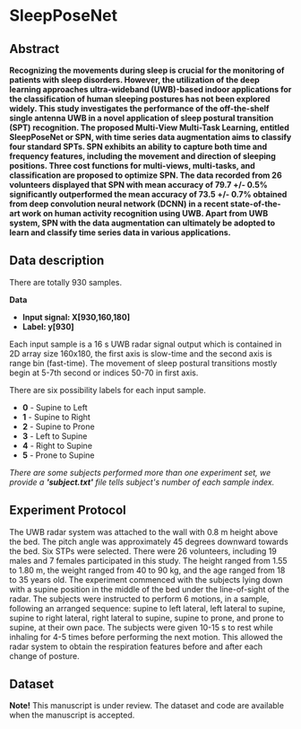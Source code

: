 # SleepPoseNet

## Abstract

**Recognizing the movements during sleep is crucial for the monitoring of patients with sleep disorders. However, the utilization of the deep learning approaches ultra-wideband (UWB)-based indoor applications for the classification of human sleeping postures has not been explored widely. This study investigates the performance of the off-the-shelf single antenna UWB in a novel application of sleep postural transition (SPT) recognition. The proposed Multi-View Multi-Task Learning, entitled SleepPoseNet or SPN, with time series data augmentation aims to classify four standard SPTs. SPN exhibits an ability to capture both time and frequency features, including the movement and direction of sleeping positions. Three cost functions for multi-views, multi-tasks, and classification are proposed to optimize SPN. The data recorded from 26 volunteers displayed that SPN with mean accuracy of 79.7 +/- 0.5% significantly outperformed the mean accuracy of 73.5 +/- 0.7% obtained from deep convolution neural network (DCNN) in a recent state-of-the-art work on human activity recognition using UWB. Apart from UWB system, SPN with the data augmentation can ultimately be adopted to learn and classify time series data in various applications.**

## Data description

There are totally 930 samples.

**Data**

* **Input signal: X[930,160,180]**
* **Label: y[930]**

Each input sample is a 16 s UWB radar signal output which is contained in 2D array size 160x180, the first axis is slow-time and the second axis is range bin (fast-time). The movement of sleep postural transitions mostly begin at 5-7th second or indices 50-70 in first axis. 

There are six possibility labels for each input sample.

* **0** - Supine to Left
* **1** - Supine to Right
* **2** - Supine to Prone
* **3** - Left to Supine
* **4** - Right to Supine
* **5** - Prone to Supine

*There are some subjects performed more than one experiment set, we provide a **'subject.txt'** file tells subject's number of each sample index.* 

## Experiment Protocol

The UWB radar system was attached to the wall with 0.8 m height above the bed. The pitch angle was approximately 45 degrees downward towards the bed. Six STPs were selected. There were 26 volunteers, including 19 males and 7 females participated in this study. The height ranged from 1.55 to 1.80 m, the weight ranged from 40 to 90 kg, and the age ranged from 18 to 35 years old. The experiment commenced with the subjects lying down with a supine position in the middle of the bed under the line-of-sight of the radar. The subjects were instructed to perform 6 motions, in a sample, following an arranged sequence: supine to left lateral, left lateral to supine, supine to right lateral, right lateral to supine, supine to prone, and prone to supine, at their own pace. The subjects were given 10-15 s to rest while inhaling for 4-5 times before performing the next motion. This allowed the radar system to obtain the respiration features before and after each change of posture.

## Dataset

**Note!** This manuscript is under review. The dataset and code are available when the manuscript is accepted.
